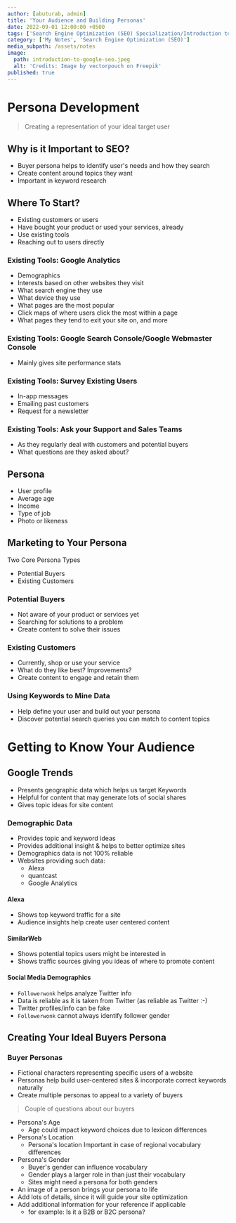 ```yaml
---
author: [abuturab, admin]
title: 'Your Audience and Building Personas'
date: 2022-09-01 12:00:00 +0500
tags: ['Search Engine Optimization (SEO) Specialization/Introduction to Google SEO']
category: ['My Notes', 'Search Engine Optimization (SEO)']
media_subpath: /assets/notes
image:
  path: introduction-to-google-seo.jpeg
  alt: 'Credits: Image by vectorpouch on Freepik'
published: true
---
```


# **Persona Development**

> Creating a representation of your ideal target user

## **Why is it Important to SEO?**

- Buyer persona helps to identify user's needs and how they search
- Create content around topics they want
- Important in keyword research

## **Where To Start?**

- Existing customers or users
- Have bought your product or used your services, already
- Use existing tools
- Reaching out to users directly

### Existing Tools: Google Analytics

- Demographics
- Interests based on other websites they visit
- What search engine they use
- What device they use
- What pages are the most popular
- Click maps of where users click the most within a page
- What pages they tend to exit your site on, and more

### Existing Tools: Google Search Console/Google Webmaster Console

- Mainly gives site performance stats

### Existing Tools: Survey Existing Users

- In-app messages
- Emailing past customers
- Request for a newsletter

### Existing Tools: Ask your Support and Sales Teams

- As they regularly deal with customers and potential buyers
- What questions are they asked about?

## **Persona**

- User profile
- Average age
- Income
- Type of job
- Photo or likeness

## **Marketing to Your Persona**
  
  Two Core Persona Types
- Potential Buyers
- Existing Customers

### Potential Buyers

- Not aware of your product or services yet
- Searching for solutions to a problem
- Create content to solve their issues

### Existing Customers

- Currently, shop or use your service
- What do they like best? Improvements?
- Create content to engage and retain them

### Using Keywords to Mine Data

- Help define your user and build out your persona
- Discover potential search queries you can match to content topics

# **Getting to Know Your Audience**

## **Google Trends**

- Presents geographic data which helps us target Keywords
- Helpful for content that may generate lots of social shares
- Gives topic ideas for site content

### **Demographic Data**

- Provides topic and keyword ideas
- Provides additional insight & helps to better optimize sites
- Demographics data is not 100% reliable
- Websites providing such data:
  + Alexa
  + quantcast
  + Google Analytics

#### Alexa

- Shows top keyword traffic for a site
- Audience insights help create user centered content

#### SimilarWeb
- Shows potential topics users might be interested in
- Shows traffic sources giving you ideas of where to promote content

#### Social Media Demographics

- `Followerwonk` helps analyze Twitter info
- Data is reliable as it is taken from Twitter (as reliable as Twitter :-)
- Twitter profiles/info can be fake
- `Followerwonk` cannot always identify follower gender

## **Creating Your Ideal Buyers Persona**

### Buyer Personas

- Fictional characters representing specific users of a website
- Personas help build user-centered sites & incorporate correct keywords naturally
- Create multiple personas to appeal to a variety of buyers

> Couple of questions about our buyers

- Persona's Age
  + Age could impact keyword choices due to lexicon differences
- Persona's Location
  + Persona's location Important in case of regional vocabulary differences
- Persona's Gender
  + Buyer's gender can influence vocabulary
  + Gender plays a larger role in than just their vocabulary
  + Sites might need a persona for both genders
- An image of a person brings your persona to life
- Add lots of details, since it will guide your site optimization
- Add additional information for your reference if applicable
  + for example: Is it a B2B or B2C persona?